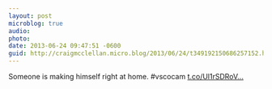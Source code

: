 ```yaml
---
layout: post
microblog: true
audio: 
photo: 
date: 2013-06-24 09:47:51 -0600
guid: http://craigmcclellan.micro.blog/2013/06/24/t349192150686257152.html
---
```

Someone is making himself right at home. #vscocam [t.co/Ul1rSDRoV...](http://t.co/Ul1rSDRoVJ)
